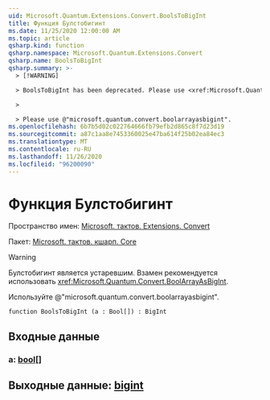 ```yaml
---
uid: Microsoft.Quantum.Extensions.Convert.BoolsToBigInt
title: Функция Булстобигинт
ms.date: 11/25/2020 12:00:00 AM
ms.topic: article
qsharp.kind: function
qsharp.namespace: Microsoft.Quantum.Extensions.Convert
qsharp.name: BoolsToBigInt
qsharp.summary: >-
  > [!WARNING]

  > BoolsToBigInt has been deprecated. Please use <xref:Microsoft.Quantum.Convert.BoolArrayAsBigInt> instead.

  >

  > Please use @"microsoft.quantum.convert.boolarrayasbigint".
ms.openlocfilehash: 6b7b5d02c022764666fb79efb2d865c8f7d23d19
ms.sourcegitcommit: a87c1aa8e7453360025e47ba614f25b02ea84ec3
ms.translationtype: MT
ms.contentlocale: ru-RU
ms.lasthandoff: 11/26/2020
ms.locfileid: "96200090"
---
```

# <a name="boolstobigint-function"></a>Функция Булстобигинт

Пространство имен: [Microsoft. тактов. Extensions. Convert](xref:Microsoft.Quantum.Extensions.Convert)

Пакет: [Microsoft. тактов. кшарп. Core](https://nuget.org/packages/Microsoft.Quantum.QSharp.Core)


> [!WARNING]
> Булстобигинт является устаревшим. Взамен рекомендуется использовать <xref:Microsoft.Quantum.Convert.BoolArrayAsBigInt>.
>
> Используйте @"microsoft.quantum.convert.boolarrayasbigint".



```qsharp
function BoolsToBigInt (a : Bool[]) : BigInt
```


## <a name="input"></a>Входные данные

### <a name="a--bool"></a>a: [bool](xref:microsoft.quantum.lang-ref.bool)[]





## <a name="output--bigint"></a>Выходные данные: [bigint](xref:microsoft.quantum.lang-ref.bigint)

